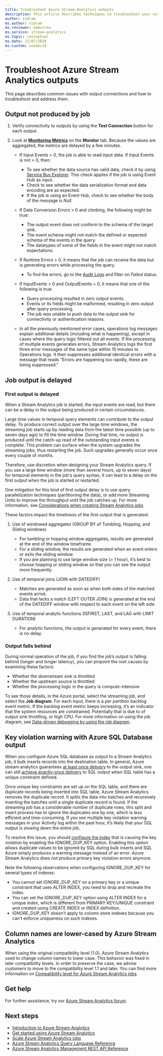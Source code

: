 ```yaml
---
title: Troubleshoot Azure Stream Analytics outputs
description: This article describes techniques to troubleshoot your output connections in Azure Stream Analytics jobs.
author: sidram
ms.author: sidram
ms.reviewer: mamccrea
ms.service: stream-analytics
ms.topic: conceptual
ms.date: 12/07/2018
ms.custom: seodec18
---
```


# Troubleshoot Azure Stream Analytics outputs

This page describes common issues with output connections and how to troubleshoot and address them.

## Output not produced by job
1.  Verify connectivity to outputs by using the **Test Connection** button for each output.

2.  Look at [**Monitoring Metrics**](stream-analytics-monitoring.md) on the **Monitor** tab. Because the values are aggregated, the metrics are delayed by a few minutes.
    - If Input Events > 0, the job is able to read input data. If Input Events is not > 0, then:
      - To see whether the data source has valid data, check it by using [Service Bus Explorer](https://code.msdn.microsoft.com/windowsapps/Service-Bus-Explorer-f2abca5a). This check applies if the job is using Event Hub as input.
      - Check to see whether the data serialization format and data encoding are as expected.
      - If the job is using an Event Hub, check to see whether the body of the message is *Null*.

    - If Data Conversion Errors > 0 and climbing, the following might be true:
      - The output event does not conform to the schema of the target sink.
      - The event schema might not match the defined or expected schema of the events in the query.
      - The datatypes of some of the fields in the event might not match expectations.

    - If Runtime Errors > 0, it means that the job can receive the data but is generating errors while processing the query.
      - To find the errors, go to the [Audit Logs](../azure-resource-manager/management/view-activity-logs.md) and filter on *Failed* status.

    - If InputEvents > 0 and OutputEvents = 0, it means that one of the following is true:
      - Query processing resulted in zero output events.
      - Events or its fields might be malformed, resulting in zero output after query processing.
      - The job was unable to push data to the output sink for connectivity or authentication reasons.

    - In all the previously mentioned error cases, operations log messages explain additional details (including what is happening), except in cases where the query logic filtered out all events. If the processing of multiple events generates errors, Stream Analytics logs the first three error messages of the same type within 10 minutes to Operations logs. It then suppresses additional identical errors with a message that reads "Errors are happening too rapidly, these are being suppressed."

## Job output is delayed

### First output is delayed
When a Stream Analytics job is started, the input events are read, but there can be a delay in the output being produced in certain circumstances.

Large time values in temporal query elements can contribute to the output delay. To produce correct output over the large time windows, the streaming job starts up by reading data from the latest time possible (up to seven days ago) to fill the time window. During that time, no output is produced until the catch-up read of the outstanding input events is complete. This problem can surface when the system upgrades the streaming jobs, thus restarting the job. Such upgrades generally occur once every couple of months.

Therefore, use discretion when designing your Stream Analytics query. If you use a large time window (more than several hours, up to seven days) for temporal elements in the job's query syntax, it can lead to a delay on the first output when the job is started or restarted.  

One mitigation for this kind of first output delay is to use query parallelization techniques (partitioning the data), or add more Streaming Units to improve the throughput until the job catches up.  For more information, see [Considerations when creating Stream Analytics jobs](stream-analytics-concepts-checkpoint-replay.md)

These factors impact the timeliness of the first output that is generated:

1. Use of windowed aggregates (GROUP BY of Tumbling, Hopping, and Sliding windows)
   - For tumbling or hopping window aggregates, results are generated at the end of the window timeframe.
   - For a sliding window, the results are generated when an event enters or exits the sliding window.
   - If you are planning to use large window size (> 1 hour), it’s best to choose hopping or sliding window so that you can see the output more frequently.

2. Use of temporal joins (JOIN with DATEDIFF)
   - Matches are generated as soon as when both sides of the matched events arrive.
   - Data that lacks a match (LEFT OUTER JOIN) is generated at the end of the DATEDIFF window with respect to each event on the left side.

3. Use of temporal analytic functions (ISFIRST, LAST, and LAG with LIMIT DURATION)
   - For analytic functions, the output is generated for every event, there is no delay.

### Output falls behind
During normal operation of the job, if you find the job’s output is falling behind (longer and longer latency), you can pinpoint the root causes by examining these factors:
- Whether the downstream sink is throttled
- Whether the upstream source is throttled
- Whether the processing logic in the query is compute-intensive

To see those details, in the Azure portal, select the streaming job, and select the **Job diagram**. For each input, there is a per partition backlog event metric. If the backlog event metric keeps increasing, it’s an indicator that the system resources are constrained. Potentially that is due to of output sink throttling, or high CPU. For more information on using the job diagram, see [Data-driven debugging by using the job diagram](stream-analytics-job-diagram-with-metrics.md).

## Key violation warning with Azure SQL Database output

When you configure Azure SQL database as output to a Stream Analytics job, it bulk inserts records into the destination table. In general, Azure stream analytics guarantees [at least once delivery](https://docs.microsoft.com/stream-analytics-query/event-delivery-guarantees-azure-stream-analytics) to the output sink, one can still [achieve exactly-once delivery]( https://blogs.msdn.microsoft.com/streamanalytics/2017/01/13/how-to-achieve-exactly-once-delivery-for-sql-output/) to SQL output when SQL table has a unique constraint defined.

Once unique key constraints are set up on the SQL table, and there are duplicate records being inserted into SQL table, Azure Stream Analytics removes the duplicate record. It splits the data into batches and recursively inserting the batches until a single duplicate record is found. If the streaming job has a considerable number of duplicate rows, this split and insert process has to ignore the duplicates one by one, which is less efficient and time-consuming. If you see multiple key violation warning messages in your Activity log within the past hour, it’s likely that your SQL output is slowing down the entire job.

To resolve this issue, you should [configure the index]( https://docs.microsoft.com/sql/t-sql/statements/create-index-transact-sql) that is causing the key violation by enabling the IGNORE_DUP_KEY option. Enabling this option allows duplicate values to be ignored by SQL during bulk inserts and SQL Azure simply produces a warning message instead of an error. Azure Stream Analytics does not produce primary key violation errors anymore.

Note the following observations when configuring IGNORE_DUP_KEY for several types of indexes:

* You cannot set IGNORE_DUP_KEY on a primary key or a unique constraint that uses ALTER INDEX, you need to drop and recreate the index.  
* You can set the IGNORE_DUP_KEY option using ALTER INDEX for a unique index, which is different from PRIMARY KEY/UNIQUE constraint and created using CREATE INDEX or INDEX definition.  
* IGNORE_DUP_KEY doesn’t apply to column store indexes because you can’t enforce uniqueness on such indexes.  

## Column names are lower-cased by Azure Stream Analytics
When using the original compatibility level (1.0), Azure Stream Analytics used to change column names to lower case. This behavior was fixed in later compatibility levels. In order to preserve the case, we advise customers to move to the compatibility level 1.1 and later. You can find more information on [Compatibility level for Azure Stream Analytics jobs](https://docs.microsoft.com/azure/stream-analytics/stream-analytics-compatibility-level).


## Get help

For further assistance, try our [Azure Stream Analytics forum](https://social.msdn.microsoft.com/Forums/azure/home?forum=AzureStreamAnalytics).

## Next steps

* [Introduction to Azure Stream Analytics](stream-analytics-introduction.md)
* [Get started using Azure Stream Analytics](stream-analytics-real-time-fraud-detection.md)
* [Scale Azure Stream Analytics jobs](stream-analytics-scale-jobs.md)
* [Azure Stream Analytics Query Language Reference](https://docs.microsoft.com/stream-analytics-query/stream-analytics-query-language-reference)
* [Azure Stream Analytics Management REST API Reference](https://msdn.microsoft.com/library/azure/dn835031.aspx)
